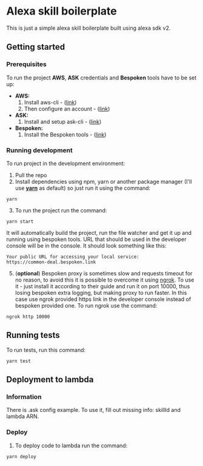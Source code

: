 # Alexa skill boilerplate
This is just a simple alexa skill boilerplate built using alexa sdk v2.

## Getting started

### Prerequisites

To run the project **AWS**, **ASK** credentials and **Bespoken** tools have to be set up:
  * **AWS:**
      1. Install aws-cli - ([link](https://docs.aws.amazon.com/cli/latest/userguide/installing.html))
      2. Then configure an account - ([link](https://docs.aws.amazon.com/cli/latest/userguide/cli-chap-getting-started.html))
  * **ASK:**
      1. Install and setup ask-cli - ([link](https://developer.amazon.com/docs/smapi/quick-start-alexa-skills-kit-command-line-interface.html))
  * **Bespoken:**
      1. Install the Bespoken tools - ([link](https://github.com/bespoken/bst))

### Running development

To run project in the development environment:
1. Pull the repo
2. Install dependencies using npm, yarn or another package manager (I'll use **[yarn](https://yarnpkg.com/en/)** as default) so just run it using the command:
```
yarn
```
3. To run the project run the command:
```
yarn start
```
It will automatically build the project, run the file watcher and get it up and running using bespoken tools. URL that should be used in the developer console will be in the console. It should look something like this:
```
Your public URL for accessing your local service:
https://common-deal.bespoken.link
```
5. (**optional**) Bespoken proxy is sometimes slow and requests timeout for no reason, to avoid this it is possible to overcome it using [ngrok](https://ngrok.com/). To use it - just install it according to their guide and run it on port 10000, thus losing bespoken extra logging, but making proxy to run faster. In this case use ngrok provided https link in the developer console instead of bespoken provided one. To run ngrok use the command:
```
ngrok http 10000
```
## Running tests

To run tests, run this command:

```
yarn test
```

## Deployment to lambda

### Information

There is .ask config example. To use it, fill out missing info: skillId and lambda ARN.

### Deploy

1. To deploy code to lambda run the command:
```
yarn deploy
```
